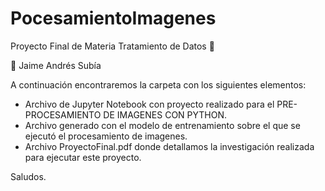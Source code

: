 # PocesamientoImagenes
Proyecto Final de Materia Tratamiento de Datos 🌱 

  👋 Jaime Andrés Subía  
  
A continuación encontraremos la carpeta con los siguientes elementos:
  * Archivo de Jupyter Notebook con proyecto realizado para el PRE-PROCESAMIENTO DE IMAGENES CON PYTHON.
  * Archivo generado con el modelo de entrenamiento sobre el que se ejecutó el procesamiento de imagenes.
  * Archivo ProyectoFinal.pdf donde detallamos la investigación realizada para ejecutar este proyecto.
  
  Saludos.

